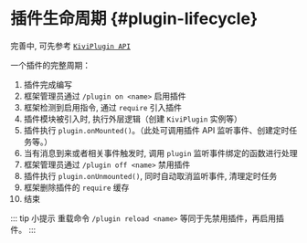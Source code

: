 # 插件生命周期 {#plugin-lifecycle}

完善中, 可先参考 [`KiviPlugin API`](/api/plugin)

一个插件的完整周期：

1. 插件完成编写
2. 框架管理员通过 `/plugin on <name>` 启用插件
3. 框架检测到启用指令, 通过 `require` 引入插件
4. 插件模块被引入时, 执行外层逻辑（创建 `KiviPlugin` 实例等）
5. 插件执行 `plugin.onMounted()`。（此处可调用插件 API 监听事件、创建定时任务等。）
6. 当有消息到来或者相关事件触发时, 调用 `plugin` 监听事件绑定的函数进行处理
7. 框架管理员通过 `/plugin off <name>` 禁用插件
8. 插件执行 `plugin.onUnmounted()`, 同时自动取消监听事件, 清理定时任务
9. 框架删除插件的 `require` 缓存
10. 结束

::: tip 小提示
重载命令 `/plugin reload <name>` 等同于先禁用插件，再启用插件。
:::
